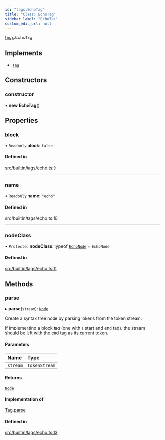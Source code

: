 ```yaml
---
id: "tags.EchoTag"
title: "Class: EchoTag"
sidebar_label: "EchoTag"
custom_edit_url: null
---
```


[tags](../namespaces/tags.md).EchoTag

## Implements

- [`Tag`](../interfaces/Tag.md)

## Constructors

### constructor

• **new EchoTag**()

## Properties

### block

• `Readonly` **block**: ``false``

#### Defined in

[src/builtin/tags/echo.ts:9](https://github.com/jg-rp/liquidscript/blob/6bed77c/src/builtin/tags/echo.ts#L9)

___

### name

• `Readonly` **name**: ``"echo"``

#### Defined in

[src/builtin/tags/echo.ts:10](https://github.com/jg-rp/liquidscript/blob/6bed77c/src/builtin/tags/echo.ts#L10)

___

### nodeClass

• `Protected` **nodeClass**: typeof [`EchoNode`](tags.EchoNode.md) = `EchoNode`

#### Defined in

[src/builtin/tags/echo.ts:11](https://github.com/jg-rp/liquidscript/blob/6bed77c/src/builtin/tags/echo.ts#L11)

## Methods

### parse

▸ **parse**(`stream`): [`Node`](../interfaces/Node.md)

Create a syntax tree node by parsing tokens from the token
stream.

If implementing a block tag (one with a start and end tag),
the stream should be left with the end tag as its current
token.

#### Parameters

| Name | Type |
| :------ | :------ |
| `stream` | [`TokenStream`](../interfaces/tokens.TokenStream.md) |

#### Returns

[`Node`](../interfaces/Node.md)

#### Implementation of

[Tag](../interfaces/Tag.md).[parse](../interfaces/Tag.md#parse)

#### Defined in

[src/builtin/tags/echo.ts:13](https://github.com/jg-rp/liquidscript/blob/6bed77c/src/builtin/tags/echo.ts#L13)
